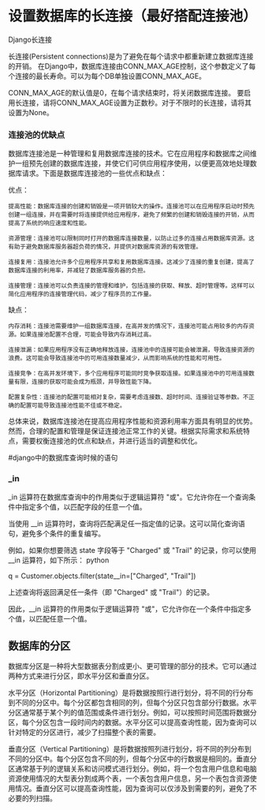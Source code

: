 # 设置数据库的长连接（最好搭配连接池）
Django长连接

长连接(Persistent connections)是为了避免在每个请求中都重新建立数据库连接的开销。 在Django中，数据库连接由CONN_MAX_AGE控制，这个参数定义了每个连接的最长寿命。可以为每个DB单独设置CONN_MAX_AGE。

CONN_MAX_AGE的默认值是0，在每个请求结束时，将关闭数据库连接。 要启用长连接，请将CONN_MAX_AGE设置为正数秒。对于不限时的长连接，请将其设置为None。
### 连接池的优缺点
数据库连接池是一种管理和复用数据库连接的技术。它在应用程序和数据库之间维护一组预先创建的数据库连接，并使它们可供应用程序使用，以便更高效地处理数据库请求。下面是数据库连接池的一些优点和缺点：

优点：

    提高性能：数据库连接的创建和销毁是一项开销较大的操作。连接池可以在应用程序启动时预先创建一组连接，并在需要时将连接提供给应用程序，避免了频繁的创建和销毁连接的开销，从而提高了系统的响应速度和性能。

    资源管理：连接池可以限制同时打开的数据库连接数量，以防止过多的连接占用数据库资源。这有助于避免数据库服务器超负荷的情况，并提供对数据库资源的有效管理。

    连接复用：连接池允许多个应用程序共享和复用数据库连接。这减少了连接的重复创建，提高了数据库连接的利用率，并减轻了数据库服务器的负担。

    连接管理：连接池可以负责连接的管理和维护，包括连接的获取、释放、超时管理等。这样可以简化应用程序的连接管理代码，减少了程序员的工作量。

缺点：

    内存消耗：连接池需要维护一组数据库连接，在高并发的情况下，连接池可能占用较多的内存资源。如果连接池配置不合理，可能会导致内存消耗过高。

    连接泄漏：如果应用程序没有正确地释放连接，连接池中的连接可能会被泄漏，导致连接资源的浪费。这可能会导致连接池中的可用连接数量减少，从而影响系统的性能和可用性。

    连接竞争：在高并发环境下，多个应用程序可能同时竞争获取连接。如果连接池中的可用连接数量有限，连接的获取可能会成为瓶颈，并导致性能下降。

    配置复杂性：连接池的配置可能相对复杂，需要考虑连接数、超时时间、连接验证等参数。不正确的配置可能导致连接池性能不佳或不稳定。

总体来说，数据库连接池在提高应用程序性能和资源利用率方面具有明显的优势。然而，合理的配置和管理是保证连接池正常工作的关键。根据实际需求和系统特点，需要权衡连接池的优点和缺点，并进行适当的调整和优化。

#django中的数据库查询时候的语句
### _in
_in 运算符在数据库查询中的作用类似于逻辑运算符 "或"。它允许你在一个查询条件中指定多个值，以匹配字段的任意一个值。

当使用 __in 运算符时，查询将匹配满足任一指定值的记录。这可以简化查询语句，避免多个条件的重复编写。

例如，如果你想要筛选 state 字段等于 "Charged" 或 "Trail" 的记录，你可以使用 __in 运算符，如下所示：
python

q = Customer.objects.filter(state__in=["Charged", "Trail"])

上述查询将返回满足任一条件（即 "Charged" 或 "Trail"）的记录。

因此，__in 运算符的作用类似于逻辑运算符 "或"，它允许你在一个条件中指定多个值，以匹配任意一个值。

## 数据库的分区

数据库分区是一种将大型数据表分割成更小、更可管理的部分的技术。它可以通过两种方式来进行分区，即水平分区和垂直分区。

水平分区（Horizontal Partitioning）是将数据按照行进行划分，将不同的行分布到不同的分区中。每个分区都包含相同的列，但每个分区只包含部分行数据。水平分区通常基于某个列的值范围或条件进行划分。例如，可以按照时间范围将数据分区，每个分区包含一段时间内的数据。水平分区可以提高查询性能，因为查询可以针对特定的分区进行，减少了扫描整个表的需要。

垂直分区（Vertical Partitioning）是将数据按照列进行划分，将不同的列分布到不同的分区中。每个分区包含不同的列，但每个分区中的行数据是相同的。垂直分区通常基于列的逻辑关系和访问模式进行划分。例如，将一个包含用户信息和电脑资源使用情况的大型表分割成两个表，一个表包含用户信息，另一个表包含资源使用情况。垂直分区可以提高查询性能，因为查询可以仅涉及到需要的列，避免了不必要的列扫描。
